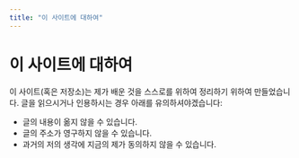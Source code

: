 ```yaml
---
title: "이 사이트에 대하여"
---
```

# 이 사이트에 대하여

이 사이트(혹은 저장소)는 제가 배운 것을 스스로를 위하여 정리하기 위하여 만들었습니다. 글을 읽으시거나 인용하시는 경우 아래를 유의하셔야겠습니다:

- 글의 내용이 옮지 않을 수 있습니다.
- 글의 주소가 영구하지 않을 수 있습니다.
- 과거의 저의 생각에 지금의 제가 동의하지 않을 수 있습니다.